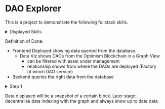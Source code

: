 # DAO Explorer

This is a project to demonstrate the following fullstack skills.

<details>
    ## <summary>Displayed Skills</summary>
    
    Frontend
    - NextJS
    - React
    - TailwindCSS
    - Data Viz

    Backend
    - Django
    - Prisma (ORM)

    Database
    - PostgreSQL

    CI/CD
    - Deployment
    - Dockerization

    Data Analytics
    - Understanding of Blockchain Data
    - Understanding of Decentralised Autonomous Organisations and the ecosystem
</details>

Definition of Done:
- Frontend Deployed showing data queried from the database.
    - Data Viz shows DAOs from the Optimism Blockchain in a Graph View
        - can be filtered with asset under management
        - relationship shows from where the DAOs are deployed (Factory of which DAO service)
- Backend queries the right data from the database

<details>
    ##  <summary>Step 1</summary>
    1. Find the factory address of a DAO service provider
        Search on the website, github or deploy a DAO and check etherscan for internal txs.
        [Aragon](https://github.com/aragon/osx/blob/82f16c3ebb662cee9ac420d32d493e36bb352f45/packages/contracts/Releases.md?plain=1#L5)

        For example:
            DAO Factory: [0xf96e6FD76BD0A15580604e1Ea5818D448b1041C0](https://etherscan.io/address/0xf96e6FD76BD0A15580604e1Ea5818D448b1041C0)
            Click on one DAO deployment, method: "Create Dao":
            Example: [0xa5949f582fbc3a914f9fb4e62698523725febe054c6d8eb45e90dbb4b17cb448](https://etherscan.io/tx/0xa5949f582fbc3a914f9fb4e62698523725febe054c6d8eb45e90dbb4b17cb448)
            -> two internal txs
            1) Multisig Factory instantiating a multisig deployed via Proxy-1967
            2) DAO Factory instantiating a governor contract deployed via Proxy-1967




</details>

Data displayed will be a snapshot of a certain block.
Later stage: decentralise data indexing with the graph and always show up to date data

